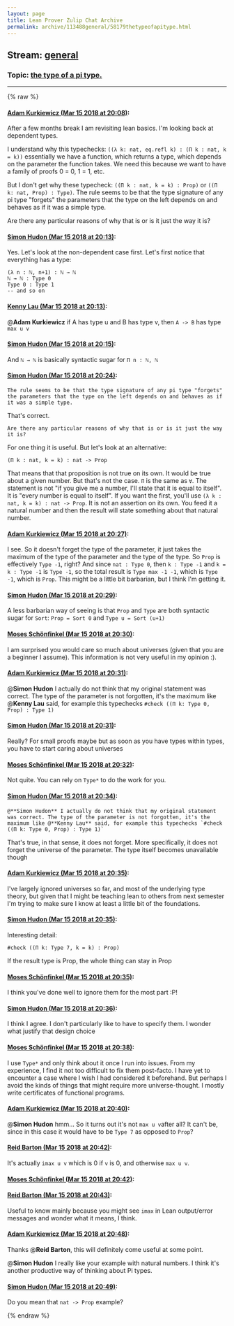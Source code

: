 ```yaml
---
layout: page
title: Lean Prover Zulip Chat Archive 
permalink: archive/113488general/58179thetypeofapitype.html
---
```


## Stream: [general](index.html)
### Topic: [the type of a pi type.](58179thetypeofapitype.html)

---


{% raw %}
#### [ Adam Kurkiewicz (Mar 15 2018 at 20:08)](https://leanprover.zulipchat.com/#narrow/stream/113488-general/topic/the%20type%20of%20a%20pi%20type./near/123762898):
After a few months break I am revisiting lean basics. I'm looking back at dependent types.

I understand why this typechecks: `((λ k: nat, eq.refl k) : (Π k : nat, k = k))` essentially we have a function, which returns a type, which depends on the parameter the function takes. We need this because we want to have a family of proofs 0 = 0, 1 = 1, etc.

But I don't get why these typecheck: `((Π k : nat, k = k) : Prop)` or `((Π k: nat, Prop) : Type)`. The rule seems to be that the type signature of any pi type "forgets" the parameters that the type on the left depends on  and behaves as if it was a simple type.

Are there any particular reasons of why that is or is it just the way it is?

#### [ Simon Hudon (Mar 15 2018 at 20:13)](https://leanprover.zulipchat.com/#narrow/stream/113488-general/topic/the%20type%20of%20a%20pi%20type./near/123763082):
Yes. Let's look at the non-dependent case first. Let's first notice that everything has a type:

```
(λ n : ℕ, n+1) : ℕ → ℕ 
ℕ → ℕ : Type 0
Type 0 : Type 1
-- and so on
```

#### [ Kenny Lau (Mar 15 2018 at 20:13)](https://leanprover.zulipchat.com/#narrow/stream/113488-general/topic/the%20type%20of%20a%20pi%20type./near/123763084):
@**Adam Kurkiewicz** if A has type u and B has type v, then `A -> B` has type `max u v`

#### [ Simon Hudon (Mar 15 2018 at 20:15)](https://leanprover.zulipchat.com/#narrow/stream/113488-general/topic/the%20type%20of%20a%20pi%20type./near/123763161):
And `ℕ → ℕ` is basically syntactic sugar for `Π n : ℕ, ℕ`

#### [ Simon Hudon (Mar 15 2018 at 20:24)](https://leanprover.zulipchat.com/#narrow/stream/113488-general/topic/the%20type%20of%20a%20pi%20type./near/123763501):
```quote
The rule seems to be that the type signature of any pi type "forgets" the parameters that the type on the left depends on and behaves as if it was a simple type.
```

That's correct. 

```quote
Are there any particular reasons of why that is or is it just the way it is?
```

For one thing it is useful. But let's look at an alternative:

```
(Π k : nat, k = k) : nat -> Prop
```

That means that that proposition is not true on its own. It would be true about a given number. But that's not the case. `Π` is the same as `∀`. The statement is not "if you give me a number, I'll state that it is equal to itself". It is "every number is equal to itself". If you want the first, you'll use `(λ k : nat, k = k) : nat -> Prop`. It is not an assertion on its own. You feed it a natural number and then the result will state something about that natural number.

#### [ Adam Kurkiewicz (Mar 15 2018 at 20:27)](https://leanprover.zulipchat.com/#narrow/stream/113488-general/topic/the%20type%20of%20a%20pi%20type./near/123763607):
I see. So it doesn't forget the type of the parameter, it just takes the maximum of the type of the parameter and the type of the type. So `Prop` is effectively `Type -1`, right? And since `nat : Type 0`, then `k : Type -1` and `k = k : Type -1` is `Type -1`, so the total result is `Type max -1 -1`, which is `Type -1`, which is `Prop`. This might be a little bit barbarian, but I think I'm getting it.

#### [ Simon Hudon (Mar 15 2018 at 20:29)](https://leanprover.zulipchat.com/#narrow/stream/113488-general/topic/the%20type%20of%20a%20pi%20type./near/123763673):
A less barbarian way of seeing is that `Prop` and `Type` are both syntactic sugar for `Sort`: `Prop = Sort 0` and `Type u = Sort (u+1)`

#### [ Moses Schönfinkel (Mar 15 2018 at 20:30)](https://leanprover.zulipchat.com/#narrow/stream/113488-general/topic/the%20type%20of%20a%20pi%20type./near/123763727):
I am surprised you would care so much about universes (given that you are a beginner I assume). This information is not very useful in my opinion :).

#### [ Adam Kurkiewicz (Mar 15 2018 at 20:31)](https://leanprover.zulipchat.com/#narrow/stream/113488-general/topic/the%20type%20of%20a%20pi%20type./near/123763751):
@**Simon Hudon** I actually do not think that my original statement was correct. The type of the parameter is not forgotten, it's the maximum like @**Kenny Lau** said, for example this typechecks `#check ((Π k: Type 0, Prop) : Type 1)`

#### [ Simon Hudon (Mar 15 2018 at 20:31)](https://leanprover.zulipchat.com/#narrow/stream/113488-general/topic/the%20type%20of%20a%20pi%20type./near/123763757):
Really? For small proofs maybe but as soon as you have types within types, you have to start caring about universes

#### [ Moses Schönfinkel (Mar 15 2018 at 20:32)](https://leanprover.zulipchat.com/#narrow/stream/113488-general/topic/the%20type%20of%20a%20pi%20type./near/123763803):
Not quite. You can rely on `Type*` to do the work for you.

#### [ Simon Hudon (Mar 15 2018 at 20:34)](https://leanprover.zulipchat.com/#narrow/stream/113488-general/topic/the%20type%20of%20a%20pi%20type./near/123763826):
```quote
@**Simon Hudon** I actually do not think that my original statement was correct. The type of the parameter is not forgotten, it's the maximum like @**Kenny Lau** said, for example this typechecks `#check ((Π k: Type 0, Prop) : Type 1)`
```
That's true, in that sense, it does not forget. More specifically, it does not forget the universe of the parameter. The type itself becomes unavailable though

#### [ Adam Kurkiewicz (Mar 15 2018 at 20:35)](https://leanprover.zulipchat.com/#narrow/stream/113488-general/topic/the%20type%20of%20a%20pi%20type./near/123763874):
I've largely ignored universes so far, and most of the underlying type theory, but given that I might be teaching lean to others from next semester I'm trying to make sure I know at least a little bit of the foundations.

#### [ Simon Hudon (Mar 15 2018 at 20:35)](https://leanprover.zulipchat.com/#narrow/stream/113488-general/topic/the%20type%20of%20a%20pi%20type./near/123763883):
Interesting detail:

```
#check ((Π k: Type 7, k = k) : Prop)
```

If the result type is Prop, the whole thing can stay in Prop

#### [ Moses Schönfinkel (Mar 15 2018 at 20:35)](https://leanprover.zulipchat.com/#narrow/stream/113488-general/topic/the%20type%20of%20a%20pi%20type./near/123763889):
I think you've done well to ignore them for the most part :P!

#### [ Simon Hudon (Mar 15 2018 at 20:36)](https://leanprover.zulipchat.com/#narrow/stream/113488-general/topic/the%20type%20of%20a%20pi%20type./near/123763932):
I think I agree. I don't particularly like to have to specify them. I wonder what justify that design choice

#### [ Moses Schönfinkel (Mar 15 2018 at 20:38)](https://leanprover.zulipchat.com/#narrow/stream/113488-general/topic/the%20type%20of%20a%20pi%20type./near/123764002):
I use `Type*` and only think about it once I run into issues. From my experience, I find it not too difficult to fix them post-facto. I have yet to encounter a case where I wish I had considered it beforehand. But perhaps I avoid the kinds of things that might require more universe-thought. I mostly write certificates of functional programs.

#### [ Adam Kurkiewicz (Mar 15 2018 at 20:40)](https://leanprover.zulipchat.com/#narrow/stream/113488-general/topic/the%20type%20of%20a%20pi%20type./near/123764081):
@**Simon Hudon** hmm... So it turns out it's not `max u v`after all? It can't be, since in this case it would have to be `Type 7` as opposed to `Prop`?

#### [ Reid Barton (Mar 15 2018 at 20:42)](https://leanprover.zulipchat.com/#narrow/stream/113488-general/topic/the%20type%20of%20a%20pi%20type./near/123764133):
It's actually `imax u v` which is 0 if `v` is 0, and otherwise `max u v`.

#### [ Moses Schönfinkel (Mar 15 2018 at 20:42)](https://leanprover.zulipchat.com/#narrow/stream/113488-general/topic/the%20type%20of%20a%20pi%20type./near/123764146):
<deleted>

#### [ Reid Barton (Mar 15 2018 at 20:43)](https://leanprover.zulipchat.com/#narrow/stream/113488-general/topic/the%20type%20of%20a%20pi%20type./near/123764165):
Useful to know mainly because you might see `imax` in Lean output/error messages and wonder what it means, I think.

#### [ Adam Kurkiewicz (Mar 15 2018 at 20:48)](https://leanprover.zulipchat.com/#narrow/stream/113488-general/topic/the%20type%20of%20a%20pi%20type./near/123764339):
Thanks @**Reid Barton**, this will definitely come useful at some point.

@**Simon Hudon** I really like your example with natural numbers. I think it's another productive way of thinking about Pi types.

#### [ Simon Hudon (Mar 15 2018 at 20:49)](https://leanprover.zulipchat.com/#narrow/stream/113488-general/topic/the%20type%20of%20a%20pi%20type./near/123764351):
Do you mean that `nat -> Prop` example?


{% endraw %}
